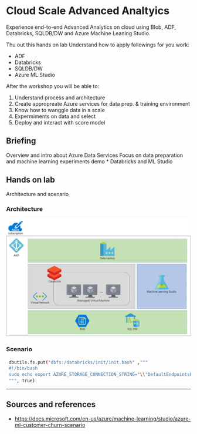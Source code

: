 # Cloud Scale Advanced Analtyics

Experience end-to-end Advanced Analytics on cloud using Blob, ADF, Databricks, SQLDB/DW and Azure Machine Leaning Studio.

Thu out this hands on lab Understand how to apply followings for you work:

* ADF
* Databricks
* SQLDB/DW
* Azure ML Studio

After the workshop you will be able to:

1. Understand process and architecture
1. Create appropreate Azure services for data prep. & training environment
1. Know how to wanggle data in a scale
1. Expermiments on data and select  
1. Deploy and interact with score model

## Briefing

Overview and intro about Azure Data Services
Focus on data preparation and machine learning experiments
demo
	* Databricks and ML Studio

## Hands on lab
Architecture and scenario

### Architecture
![overallarch](./images/arch01.01.png)

### Scenario



```bash
 dbutils.fs.put("dbfs:/databricks/init/init.bash" ,"""
 #!/bin/bash
 sudo echo export AZURE_STORAGE_CONNECTION_STRING="\\"DefaultEndpointsProtocol=https;AccountName=$myAccountName$;AccountKey=$myAccountKey$\\"" >> /databricks/spark/conf/spark-env.sh
 """, True)
 ```

---

## Sources and references
* https://docs.microsoft.com/en-us/azure/machine-learning/studio/azure-ml-customer-churn-scenario